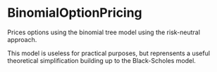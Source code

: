# BinomialOptionPricing

Prices options using the binomial tree model using the risk-neutral approach.

This model is useless for practical purposes, but reprensents a useful theoretical simplification building up to the
Black-Scholes model.
